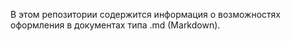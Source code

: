 В этом репозитории содержится информация о возможностях оформления в документах типа .md (Markdown).
